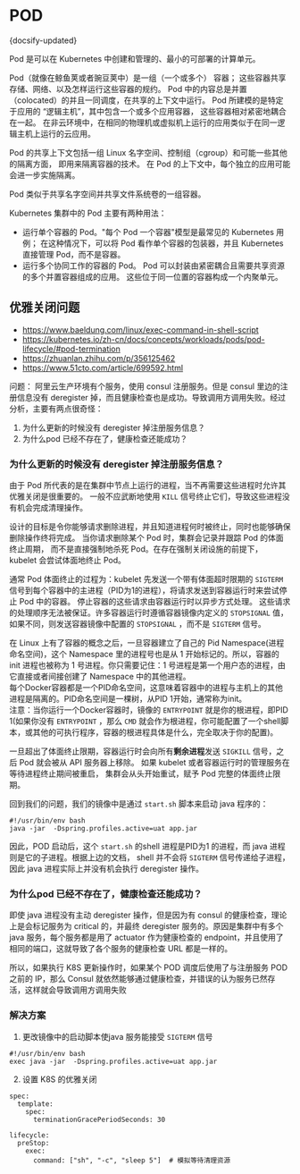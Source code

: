 # POD
{docsify-updated}

Pod 是可以在 Kubernetes 中创建和管理的、最小的可部署的计算单元。

Pod（就像在鲸鱼荚或者豌豆荚中）是一组（一个或多个） 容器； 这些容器共享存储、网络、以及怎样运行这些容器的规约。 Pod 中的内容总是并置（colocated）的并且一同调度，在共享的上下文中运行。 Pod 所建模的是特定于应用的 “逻辑主机”，其中包含一个或多个应用容器， 这些容器相对紧密地耦合在一起。 在非云环境中，在相同的物理机或虚拟机上运行的应用类似于在同一逻辑主机上运行的云应用。

Pod 的共享上下文包括一组 Linux 名字空间、控制组（cgroup）和可能一些其他的隔离方面， 即用来隔离容器的技术。 在 Pod 的上下文中，每个独立的应用可能会进一步实施隔离。

Pod 类似于共享名字空间并共享文件系统卷的一组容器。

Kubernetes 集群中的 Pod 主要有两种用法：
+ 运行单个容器的 Pod。"每个 Pod 一个容器"模型是最常见的 Kubernetes 用例； 在这种情况下，可以将 Pod 看作单个容器的包装器，并且 Kubernetes 直接管理 Pod，而不是容器。
+ 运行多个协同工作的容器的 Pod。 Pod 可以封装由紧密耦合且需要共享资源的多个并置容器组成的应用。 这些位于同一位置的容器构成一个内聚单元。


## 优雅关闭问题
+ https://www.baeldung.com/linux/exec-command-in-shell-script
+ https://kubernetes.io/zh-cn/docs/concepts/workloads/pods/pod-lifecycle/#pod-termination
+ https://zhuanlan.zhihu.com/p/356125462
+ https://www.51cto.com/article/699592.html

问题： 阿里云生产环境有个服务，使用 consul 注册服务。但是 consul 里边的注册信息没有 deregister 掉，而且健康检查也是成功。导致调用方调用失败。经过分析，主要有两点很奇怪：
1. 为什么更新的时候没有 deregister 掉注册服务信息？
2. 为什么pod 已经不存在了，健康检查还能成功？

### 为什么更新的时候没有 deregister 掉注册服务信息？
由于 Pod 所代表的是在集群中节点上运行的进程，当不再需要这些进程时允许其优雅关闭是很重要的。 一般不应武断地使用 `KILL` 信号终止它们，导致这些进程没有机会完成清理操作。

设计的目标是令你能够请求删除进程，并且知道进程何时被终止，同时也能够确保删除操作终将完成。 当你请求删除某个 Pod 时，集群会记录并跟踪 Pod 的体面终止周期， 而不是直接强制地杀死 Pod。在存在强制关闭设施的前提下， kubelet 会尝试体面地终止 Pod。

通常 Pod 体面终止的过程为：kubelet 先发送一个带有体面超时限期的 `SIGTERM` 信号到每个容器中的主进程（PID为1的进程），将请求发送到容器运行时来尝试停止 Pod 中的容器。 停止容器的这些请求由容器运行时以异步方式处理。 这些请求的处理顺序无法被保证。许多容器运行时遵循容器镜像内定义的 `STOPSIGNAL` 值， 如果不同，则发送容器镜像中配置的 `STOPSIGNAL` ，而不是 `SIGTERM` 信号。 

在 Linux 上有了容器的概念之后，一旦容器建立了自己的 Pid Namespace(进程命名空间)，这个 Namespace 里的进程号也是从 1 开始标记的。所以，容器的 init 进程也被称为 1 号进程。你只需要记住：1 号进程是第一个用户态的进程，由它直接或者间接创建了 Namespace 中的其他进程。  
每个Docker容器都是一个PID命名空间，这意味着容器中的进程与主机上的其他进程是隔离的。PID命名空间是一棵树，从PID 1开始，通常称为init。  
注意：当你运行一个Docker容器时，镜像的 `ENTRYPOINT` 就是你的根进程，即PID 1(如果你没有 `ENTRYPOINT` ，那么 `CMD` 就会作为根进程，你可能配置了一个shell脚本，或其他的可执行程序，容器的根进程具体是什么，完全取决于你的配置)。

一旦超出了体面终止限期，容器运行时会向所有**剩余进程**发送 `SIGKILL` 信号，之后 Pod 就会被从 API 服务器上移除。 如果 kubelet 或者容器运行时的管理服务在等待进程终止期间被重启， 集群会从头开始重试，赋予 Pod 完整的体面终止限期。

回到我们的问题，我们的镜像中是通过 `start.sh` 脚本来启动 java 程序的：
```
#!/usr/bin/env bash
java -jar  -Dspring.profiles.active=uat app.jar
```
因此，POD 启动后，这个 `start.sh` 的shell 进程是PID为1 的进程，而 java 进程则是它的子进程。根据上边的文档， shell 并不会将 `SIGTERM` 信号传递给子进程，因此 java 进程实际上并没有机会执行 deregister 操作。

### 为什么pod 已经不存在了，健康检查还能成功？
即使 java 进程没有主动 deregister 操作，但是因为有 consul 的健康检查，理论上是会标记服务为 critical 的，并最终 deregister 服务的。原因是集群中有多个 java 服务，每个服务都是用了 actuator 作为健康检查的 endpoint，并且使用了相同的端口，这就导致了各个服务的健康检查 URL 都是一样的。

所以，如果执行 K8S 更新操作时，如果某个 POD 调度后使用了与注册服务 POD 之前的 IP，那么 Consul 就依然能够通过健康检查，并错误的认为服务已然存活，这样就会导致调用方调用失败


### 解决方案
1. 更改镜像中的启动脚本使java 服务能接受 `SIGTERM` 信号
```
#!/usr/bin/env bash
exec java -jar  -Dspring.profiles.active=uat app.jar
```

2. 设置 K8S 的优雅关闭
```
spec:
  template:
    spec:
      terminationGracePeriodSeconds: 30

lifecycle:
  preStop:
    exec:
      command: ["sh", "-c", "sleep 5"]  # 模拟等待清理资源
```

